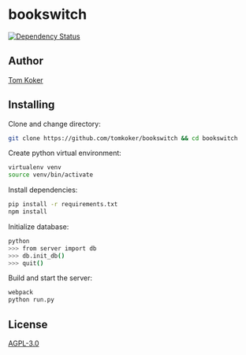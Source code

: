 # bookswitch
[![Dependency Status](https://david-dm.org/tomkoker/bookswitch.svg)](https://david-dm.org/tomkoker/bookswitch)

## Author
[Tom Koker](http://tomkoker.com)

## Installing
Clone and change directory:
```bash
git clone https://github.com/tomkoker/bookswitch && cd bookswitch
```

Create python virtual environment:
```bash
virtualenv venv
source venv/bin/activate
```

Install dependencies:
```bash
pip install -r requirements.txt
npm install
```

Initialize database:
```bash
python
>>> from server import db
>>> db.init_db()
>>> quit()
```

Build and start the server:
```bash
webpack
python run.py
```

## License

[AGPL-3.0](https://github.com/tomkoker/bookswitch/blob/master/LICENSE)